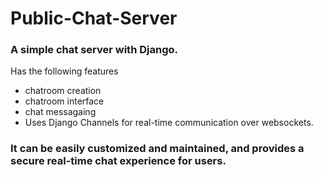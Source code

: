 # Public-Chat-Server
### A simple chat server with Django.
Has the following features
- chatroom creation
- chatroom interface
- chat messagaing
- Uses Django Channels for real-time communication over websockets.
### It can be easily customized and maintained, and provides a secure real-time chat experience for users.
